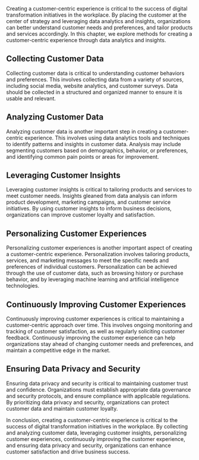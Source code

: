 
Creating a customer-centric experience is critical to the success of digital transformation initiatives in the workplace. By placing the customer at the center of strategy and leveraging data analytics and insights, organizations can better understand customer needs and preferences, and tailor products and services accordingly. In this chapter, we explore methods for creating a customer-centric experience through data analytics and insights.

Collecting Customer Data
------------------------

Collecting customer data is critical to understanding customer behaviors and preferences. This involves collecting data from a variety of sources, including social media, website analytics, and customer surveys. Data should be collected in a structured and organized manner to ensure it is usable and relevant.

Analyzing Customer Data
-----------------------

Analyzing customer data is another important step in creating a customer-centric experience. This involves using data analytics tools and techniques to identify patterns and insights in customer data. Analysis may include segmenting customers based on demographics, behavior, or preferences, and identifying common pain points or areas for improvement.

Leveraging Customer Insights
----------------------------

Leveraging customer insights is critical to tailoring products and services to meet customer needs. Insights gleaned from data analysis can inform product development, marketing campaigns, and customer service initiatives. By using customer insights to inform business decisions, organizations can improve customer loyalty and satisfaction.

Personalizing Customer Experiences
----------------------------------

Personalizing customer experiences is another important aspect of creating a customer-centric experience. Personalization involves tailoring products, services, and marketing messages to meet the specific needs and preferences of individual customers. Personalization can be achieved through the use of customer data, such as browsing history or purchase behavior, and by leveraging machine learning and artificial intelligence technologies.

Continuously Improving Customer Experiences
-------------------------------------------

Continuously improving customer experiences is critical to maintaining a customer-centric approach over time. This involves ongoing monitoring and tracking of customer satisfaction, as well as regularly soliciting customer feedback. Continuously improving the customer experience can help organizations stay ahead of changing customer needs and preferences, and maintain a competitive edge in the market.

Ensuring Data Privacy and Security
----------------------------------

Ensuring data privacy and security is critical to maintaining customer trust and confidence. Organizations must establish appropriate data governance and security protocols, and ensure compliance with applicable regulations. By prioritizing data privacy and security, organizations can protect customer data and maintain customer loyalty.

In conclusion, creating a customer-centric experience is critical to the success of digital transformation initiatives in the workplace. By collecting and analyzing customer data, leveraging customer insights, personalizing customer experiences, continuously improving the customer experience, and ensuring data privacy and security, organizations can enhance customer satisfaction and drive business success.
